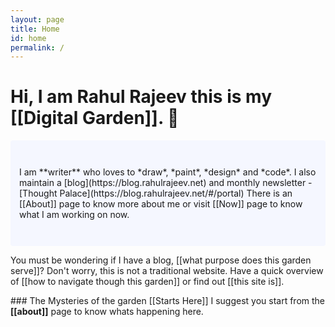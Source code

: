 ```yaml
---
layout: page
title: Home
id: home
permalink: /
---
```


# Hi, I am **Rahul Rajeev** this is my **[[Digital Garden]]**.  🌱

<p style="padding: 3em 1em; background: #f5f7ff; border-radius: 4px;">
I am **writer** who loves to *draw*, *paint*, *design* and *code*. I also maintain a [blog](https://blog.rahulrajeev.net) and monthly newsletter - [Thought Palace](https://blog.rahulrajeev.net/#/portal) There is an [[About]] page to know more about me or visit [[Now]] page to know what I am working on now.

You must be wondering if I have a blog, [[what purpose does this garden serve]]?
Don't worry, this is not a traditional website. Have a quick overview of [[how to navigate though this garden]] or find out [[this site is]]. </p>

<p>
    ### The Mysteries of the garden [[Starts Here]]
    I suggest you start from the <span style="font-weight: bold">[[about]]</span> page to know whats happening here.
</p>


<style>
  .wrapper {
    max-width: 46em;
  }
</style>
